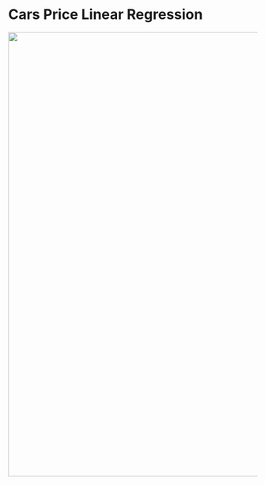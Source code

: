 # Cars Price Linear Regression



<img src ="https://ymimg1.b8cdn.com/resized/article/7907/pictures/7368816/listing_main_Nevera-Dubai-Expo-4-1200x797.jpeg" 
width="900">


